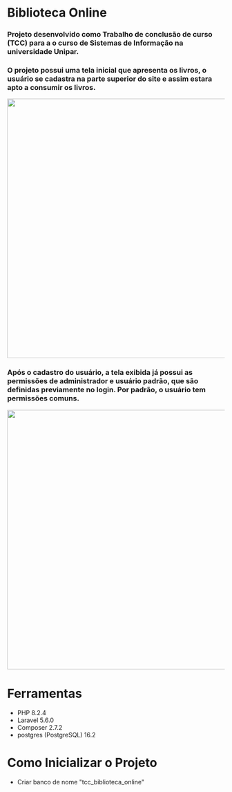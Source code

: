 <h1>Biblioteca Online</h1>

### Projeto desenvolvido como Trabalho de conclusão de curso (TCC) para a o curso de Sistemas de Informação na universidade Unipar.

### O projeto possui uma tela inicial que apresenta os livros, o usuário se cadastra na parte superior do site e assim estara apto a consumir os livros.
<p align="center">
<img width="600px" src="https://github.com/user-attachments/assets/8c7f7368-b4a4-4974-bc37-393b1774ea12"></img>
</p>

### Após o cadastro do usuário, a tela exibida já possui as permissões de administrador e usuário padrão, que são definidas previamente no login. Por padrão, o usuário tem permissões comuns.
<p align="center">
<img width="600px" src="https://github.com/user-attachments/assets/335a23e4-498a-4833-894b-3c1e7a53bcea"></img>
</p>

# Ferramentas
* PHP 8.2.4
* Laravel 5.6.0
* Composer 2.7.2
* postgres (PostgreSQL) 16.2

# Como Inicializar o Projeto
* Criar banco de nome "tcc_biblioteca_online"
